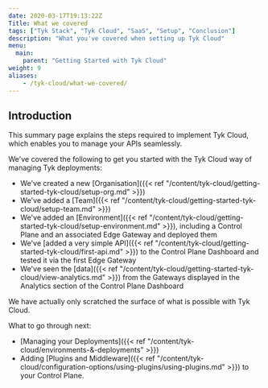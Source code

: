 ```yaml
---
date: 2020-03-17T19:13:22Z
Title: What we covered
tags: ["Tyk Stack", "Tyk Cloud", "SaaS", "Setup", "Conclusion"]
description: "What you've covered when setting up Tyk Cloud"
menu:
  main:
    parent: "Getting Started with Tyk Cloud"
weight: 9
aliases:
    - /tyk-cloud/what-we-covered/
---
```


## Introduction

This summary page explains the steps required to implement Tyk Cloud, which enables you to manage your APIs seamlessly. 

We've covered the following to get you started with the Tyk Cloud way of managing Tyk deployments:

* We've created a new [Organisation]({{< ref "/content/tyk-cloud/getting-started-tyk-cloud/setup-org.md" >}})
* We've added a [Team]({{< ref "/content/tyk-cloud/getting-started-tyk-cloud/setup-team.md" >}})
* We've added an [Environment]({{< ref "/content/tyk-cloud/getting-started-tyk-cloud/setup-environment.md" >}}), including a Control Plane and an associated Edge Gateway and deployed them
* We've [added a very simple API]({{< ref "/content/tyk-cloud/getting-started-tyk-cloud/first-api.md" >}}) to the Control Plane Dashboard and tested it via the first Edge Gateway
* We've seen the [data]({{< ref "/content/tyk-cloud/getting-started-tyk-cloud/view-analytics.md" >}}) from the Gateways displayed in the Analytics section of the Control Plane Dashboard

We have actually only scratched the surface of what is possible with Tyk Cloud.

What to go through next:

* [Managing your Deployments]({{< ref "/content/tyk-cloud/environments-&-deployments" >}})
* Adding [Plugins and Middleware]({{< ref "/content/tyk-cloud/configuration-options/using-plugins/using-plugins.md" >}}) to your Control Plane.